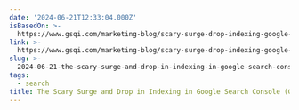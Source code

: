 ```yaml
---
date: '2024-06-21T12:33:04.000Z'
isBasedOn: >-
  https://www.gsqi.com/marketing-blog/scary-surge-drop-indexing-google-search-console/
link: >-
  https://www.gsqi.com/marketing-blog/scary-surge-drop-indexing-google-search-console/
slug: >-
  2024-06-21-the-scary-surge-and-drop-in-indexing-in-google-search-console-gsc-and-why
tags:
  - search
title: The Scary Surge and Drop in Indexing in Google Search Console (GSC) And Why
---
```

 
